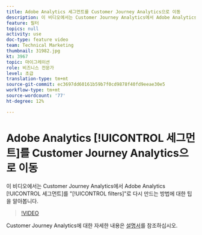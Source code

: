 ```yaml
---
title: Adobe Analytics 세그먼트를 Customer Journey Analytics으로 이동
description: 이 비디오에서는 Customer Journey Analytics에서 Adobe Analytics 세그먼트를 "필터"로 다시 만드는 방법에 대한 팁을 알아봅니다.
feature: 필터
topics: null
activity: use
doc-type: feature video
team: Technical Marketing
thumbnail: 31982.jpg
kt: 3967
topic: 마이그레이션
role: 비즈니스 전문가
level: 초급
translation-type: tm+mt
source-git-commit: ec3697dd60161b59b7f0cd9878f40fd9eeae30e5
workflow-type: tm+mt
source-wordcount: '77'
ht-degree: 12%

---
```



# Adobe Analytics [!UICONTROL 세그먼트]를 Customer Journey Analytics으로 이동

이 비디오에서는 Customer Journey Analytics에서 Adobe Analytics [!UICONTROL 세그먼트]를 &quot;[!UICONTROL filters]&quot;로 다시 만드는 방법에 대한 팁을 알아봅니다.

>[!VIDEO](https://video.tv.adobe.com/v/31982/?quality=12)

Customer Journey Analytics에 대한 자세한 내용은 [설명서](https://docs.adobe.com/content/help/ko-KR/analytics-platform/using/cja-landing.html)를 참조하십시오.
